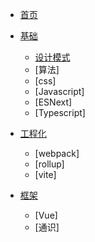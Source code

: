 <!-- _navbar.md -->

* [首页](/README.md)

* [基础](/basic/README.md)

  * [设计模式](/basic/design-pattern/README.md)
  * [算法]
  * [css]
  * [Javascript]
  * [ESNext]
  * [Typescript]
  
* [工程化](/engineering/README.md)
  * [webpack]
  * [rollup]
  * [vite]

* [框架](/framework/README.md)
  * [Vue]
  * [通识]
